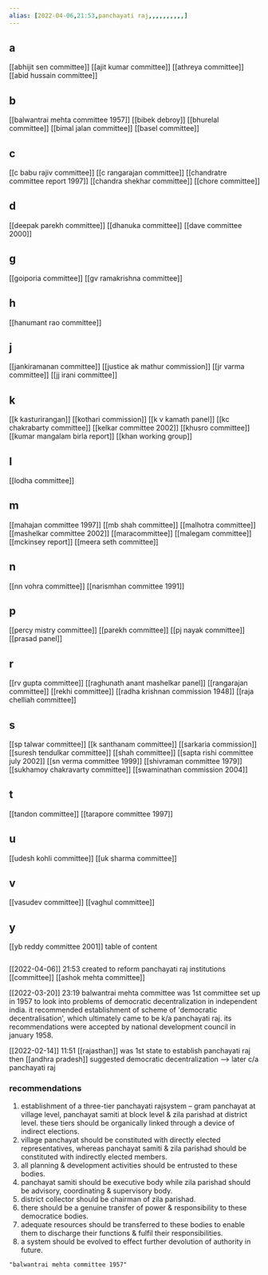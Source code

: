 ```yaml
---
alias: [2022-04-06,21:53,panchayati raj,,,,,,,,,,]
---
```

## a
[[abhijit sen committee]] [[ajit kumar committee]] [[athreya committee]] [[abid hussain committee]]
## b
[[balwantrai mehta committee 1957]] [[bibek debroy]] [[bhurelal committee]] [[bimal jalan committee]] [[basel committee]]
## c
[[c babu rajiv committee]] [[c rangarajan committee]] [[chandratre committee report 1997]] [[chandra shekhar committee]] [[chore committee]]
## d
[[deepak parekh committee]] [[dhanuka committee]] [[dave committee 2000]]
## g
[[goiporia committee]] [[gv ramakrishna committee]]
## h
[[hanumant rao committee]]
## j
[[jankiramanan committee]] [[justice ak mathur commission]] [[jr varma committee]] [[jj irani committee]]
## k
[[k kasturirangan]] [[kothari commission]] [[k v kamath panel]] [[kc chakrabarty committee]] [[kelkar committee 2002]] [[khusro committee]] [[kumar mangalam birla report]] [[khan working group]]
## l
[[lodha committee]]
## m
[[mahajan committee 1997]] [[mb shah committee]] [[malhotra committee]] [[mashelkar committee 2002]] [[maracommittee]] [[malegam committee]] [[mckinsey report]] [[meera seth committee]]
## n
[[nn vohra committee]] [[narismhan committee 1991]]
## p
[[percy mistry committee]] [[parekh committee]] [[pj nayak committee]] [[prasad panel]]
## r
[[rv gupta committee]] [[raghunath anant mashelkar panel]] [[rangarajan committee]] [[rekhi committee]] [[radha krishnan commission 1948]] [[raja chelliah committee]]
## s
[[sp talwar committee]] [[k santhanam committee]] [[sarkaria commission]] [[suresh tendulkar committee]] [[shah committee]] [[sapta rishi committee july 2002]] [[sn verma committee 1999]] [[shivraman committee 1979]] [[sukhamoy chakravarty committee]] [[swaminathan commission 2004]]
## t
[[tandon committee]] [[tarapore committee 1997]]
## u
[[udesh kohli committee]] [[uk sharma committee]]
## v
[[vasudev committee]] [[vaghul committee]]
## y
[[yb reddy committee 2001]]
table of content
```toc
```

[[2022-04-06]] 21:53
created to reform panchayati raj institutions
[[committee]] [[ashok mehta committee]]

[[2022-03-20]] 23:19
balwantrai mehta committee was 1st committee set up in 1957 to look into problems of democratic decentralization in independent india.
it recommended establishment of scheme of 'democratic decentralisation', which ultimately came to be k/a panchayati raj.
its recommendations were accepted by national development council in january 1958.

[[2022-02-14]] 11:51
[[rajasthan]] was 1st state to establish panchayati raj
then [[andhra pradesh]]
suggested democratic decentralization –> later c/a panchayati raj
### recommendations
1. establishment of a three-tier panchayati rajsystem – gram panchayat at village level, panchayat samiti at block level & zila parishad at district level. these tiers should be organically linked through a device of indirect elections.
2. village panchayat should be constituted with directly elected representatives, whereas panchayat samiti & zila parishad should be constituted with indirectly elected members.
3. all planning & development activities should be entrusted to these bodies.
4. panchayat samiti should be executive body while zila parishad should be advisory, coordinating & supervisory body.
5. district collector should be chairman of zila parishad.
6. there should be a genuine transfer of power & responsibility to these democratice bodies.
7. adequate resources should be transferred to these bodies to enable them to discharge their functions & fulfil their responsibilities.
8. a system should be evolved to effect further devolution of authority in future.
```query
"balwantrai mehta committee 1957"
```